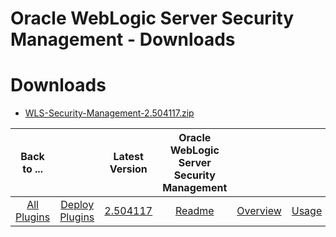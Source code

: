 
Oracle WebLogic Server Security Management - Downloads
======================================================

# Downloads

- [WLS-Security-Management-2.504117.zip](https://raw.githubusercontent.com/UrbanCode/IBM-UCD-PLUGINS/main/files/WebLogicSecurityMgmt/WLS-Security-Management-2.504117.zip)

|Back to ...||Latest Version|Oracle WebLogic Server Security Management |||||
| :---: | :---: | :---: | :---: | :---: | :---: | :---: | :---: |
|[All Plugins](../../index.md)|[Deploy Plugins](../README.md)|[2.504117](https://raw.githubusercontent.com/UrbanCode/IBM-UCD-PLUGINS/main/files/WebLogicSecurityMgmt/WLS-Security-Management-2.504117.zip)|[Readme](README.md)|[Overview](overview.md)|[Usage](usage.md)|[Troubleshooting](troubleshooting.md)|[Steps](steps.md)|
